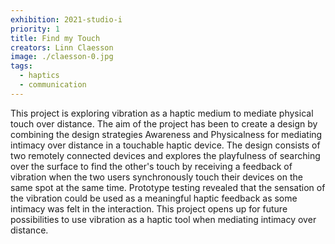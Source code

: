 ```yaml
---
exhibition: 2021-studio-i
priority: 1
title: Find my Touch
creators: Linn Claesson
image: ./claesson-0.jpg
tags:
  - haptics
  - communication
---
```


This project is exploring vibration as a haptic medium to mediate physical touch over distance. The aim of the project has been to create a design by combining the design strategies Awareness and Physicalness for mediating intimacy over distance in a touchable haptic device. The design consists of two remotely connected devices and explores the playfulness of searching over the surface to find the other's touch by receiving a feedback of vibration when the two users synchronously touch their devices on the same spot at the same time. Prototype testing revealed that the sensation of the vibration could be used as a meaningful haptic feedback as some intimacy was felt in the interaction. This project opens up for future possibilities to use vibration as a haptic tool when mediating intimacy over distance.